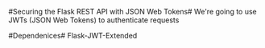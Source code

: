 #Securing the Flask REST API with JSON Web Tokens#
We're going to use JWTs (JSON Web Tokens) to authenticate requests

#Dependenices#
Flask-JWT-Extended